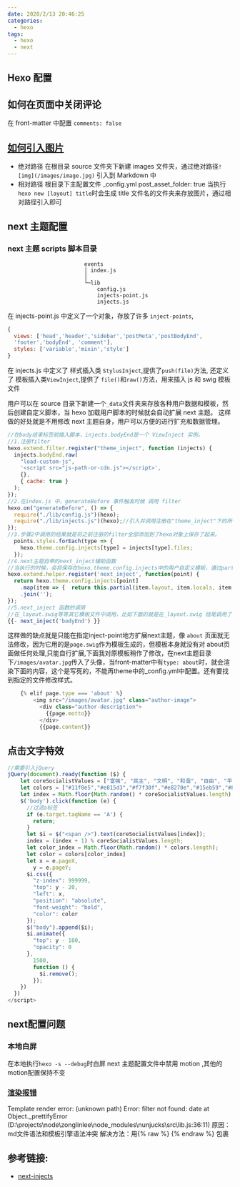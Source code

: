 ```yaml
---
date: 2020/2/13 20:46:25
categories:
  - hexo
tags:
  - hexo
  - next
---
```


## Hexo 配置

## 如何在页面中关闭评论

在 front-matter 中配置 `comments: false`

## [如何引入图片](https://yanyinhong.github.io/2017/05/02/How-to-insert-image-in-hexo-post/)

- 绝对路径
  在根目录 source 文件夹下新建 images 文件夹，通过绝对路径`![img](/images/image.jpg)` 引入到 Markdown 中
- 相对路径
  根目录下主配置文件 \_config.yml
  post_asset_folder: true
  当执行`hexo new [layout] title`时会生成 title 文件名的文件夹来存放图片，通过相对路径引入即可

## next 主题配置

### next 主题 scripts 脚本目录

                            events
                            │ index.js
                            │
                            └─lib
                                config.js
                                injects-point.js
                                injects.js

在 injects-point.js 中定义了一个对象，存放了许多 `inject-points`,

```js
{
  views: ['head','header','sidebar','postMeta','postBodyEnd',
  'footer','bodyEnd', 'comment'],
  styles: ['variable','mixin','style']
}
```

在 injects.js 中定义了 样式插入类 `StylusInject`,提供了`push(file)`方法, 还定义了 模板插入类`ViewInject`,提供了 `file()`和`raw()`方法，用来插入 js 和 swig 模板文件

用户可以在 source 目录下新建一个`_data`文件夹来存放各种用户数据和模板，然后创建自定义脚本，当 hexo 加载用户脚本的时候就会自动扩展 next 主题。
这样做的好处就是不用修改 next 主题自身，用户可以方便的进行扩充和数据管理。


```js
//在body结束标签前插入脚本，injects.bodyEnd是一个 ViewInject 实例。
//1.注册filter
hexo.extend.filter.register("theme_inject", function (injects) {
  injects.bodyEnd.raw(
    "load-custom-js",
    '<script src="js-path-or-cdn.js"></script>',
    {},
    { cache: true }
  );
});
//2.在index.js 中，generateBefore 事件触发时候 调用 filter
hexo.on("generateBefore", () => {
  require("./lib/config.js")(hexo);
  require("./lib/injects.js")(hexo);//引入并调用注册在"theme_inject"下的所有filter函数
});
//3.步骤2中调用的结果就是将之前注册的filter全部添加到了hexo对象上保存了起来。
  points.styles.forEach(type => {
    hexo.theme.config.injects[type] = injects[type].files;
  });
//4.next主题自带的next_inject辅助函数
//当执行的时候，会将保存在hexo.theme.config.injects中的用户自定义模板，通过partial(hexo自带的helper)方法全部导入进来
hexo.extend.helper.register('next_inject', function(point) {
  return hexo.theme.config.injects[point]
    .map(item => {  return this.partial(item.layout, item.locals, item.options)})
    .join('');
});
//5.next_inject 函数的调用
//在_layout.swig等等其它模板文件中调用，比如下面的就是在_layout.swig 结尾调用了
{{- next_inject('bodyEnd') }}
```
这样做的缺点就是只能在指定inject-point地方扩展next主题，像 `about` 页面就无法修改，因为它用的是`page.swig`作为模板生成的，但模板本身就没有对 about页面做任何处理,只能自行扩展,下面我对原模板稍作了修改，在next主题目录下`/images/avatar.jpg`传入了头像，当front-matter中有`type: about`时，就会渲染下面的内容，这个是写死的，不能再theme中的_config.yml中配置。还有要找到指定的文件修改样式。
```js
    {% elif page.type === 'about' %}
        <img src="/images/avatar.jpg" class="author-image">
          <div class="author-description">
            {{page.motto}}
          </div>
          {{page.content}}
```
## 点击文字特效
```js
//需要引入jQuery
jQuery(document).ready(function ($) {
    let coreSocialistValues = ["富强", "民主", "文明", "和谐", "自由", "平等", "公正", "法治", "爱国", "敬业", "诚信", "友善"]
    let colors = ["#11f0e5","#e815d3","#f7f30f","#e8270e","#15eb59","#881df2","#fa9120"]
    let index = Math.floor(Math.random() * coreSocialistValues.length);
    $('body').click(function (e) {
      //过滤a标签
      if (e.target.tagName == 'A') {
        return;
      }
      let $i = $("<span />").text(coreSocialistValues[index]);
      index = (index + 1) % coreSocialistValues.length;
      let color_index = Math.floor(Math.random() * colors.length);
      let color = colors[color_index]
      let x = e.pageX,
        y = e.pageY;
      $i.css({
        "z-index": 999999,
        "top": y - 20,
        "left": x,
        "position": "absolute",
        "font-weight": "bold",
        "color": color
      });
      $("body").append($i);
      $i.animate({
        "top": y - 180,
        "opacity": 0
      },
        1500,
        function () {
          $i.remove();
        });
    })
  })
</script>
```

## next配置问题
### 本地白屏
在本地执行`hexo -s --debug`时白屏
next 主题配置文件中禁用 motion ,其他的motion配置保持不变
### [渲染报错](https://www.jianshu.com/p/6032a1a2dc25)
Template render error: (unknown path)
  Error: filter not found: date
    at Object._prettifyError (D:\projects\node\zonglinlee\node_modules\nunjucks\src\lib.js:36:11)
原因：md文件语法和模板引擎语法冲突
解决方法：用{% raw %} {% endraw %} 包裹

## 参考链接:
- [next-injects](https://theme-next.org/docs/advanced-settings)
